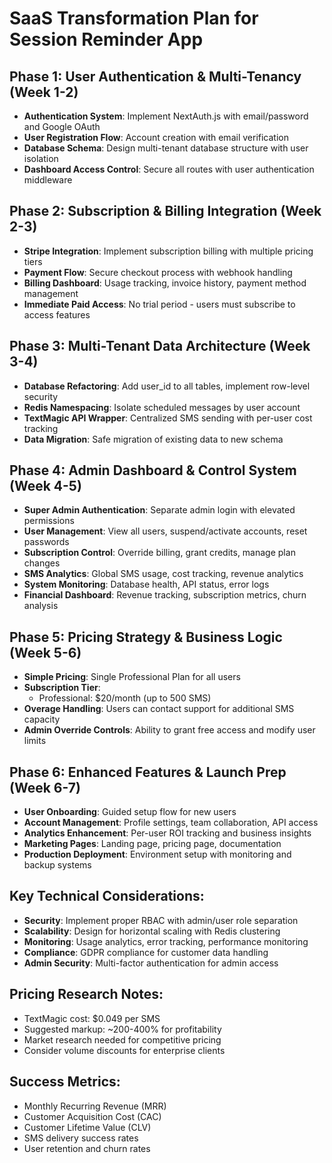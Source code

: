 # SaaS Transformation Plan for Session Reminder App

## Phase 1: User Authentication & Multi-Tenancy (Week 1-2)
- **Authentication System**: Implement NextAuth.js with email/password and Google OAuth
- **User Registration Flow**: Account creation with email verification
- **Database Schema**: Design multi-tenant database structure with user isolation
- **Dashboard Access Control**: Secure all routes with user authentication middleware

## Phase 2: Subscription & Billing Integration (Week 2-3)
- **Stripe Integration**: Implement subscription billing with multiple pricing tiers
- **Payment Flow**: Secure checkout process with webhook handling
- **Billing Dashboard**: Usage tracking, invoice history, payment method management
- **Immediate Paid Access**: No trial period - users must subscribe to access features

## Phase 3: Multi-Tenant Data Architecture (Week 3-4)
- **Database Refactoring**: Add user_id to all tables, implement row-level security
- **Redis Namespacing**: Isolate scheduled messages by user account
- **TextMagic API Wrapper**: Centralized SMS sending with per-user cost tracking
- **Data Migration**: Safe migration of existing data to new schema

## Phase 4: Admin Dashboard & Control System (Week 4-5)
- **Super Admin Authentication**: Separate admin login with elevated permissions
- **User Management**: View all users, suspend/activate accounts, reset passwords
- **Subscription Control**: Override billing, grant credits, manage plan changes
- **SMS Analytics**: Global SMS usage, cost tracking, revenue analytics
- **System Monitoring**: Database health, API status, error logs
- **Financial Dashboard**: Revenue tracking, subscription metrics, churn analysis

## Phase 5: Pricing Strategy & Business Logic (Week 5-6)
- **Simple Pricing**: Single Professional Plan for all users
- **Subscription Tier**: 
  - Professional: $20/month (up to 500 SMS)
- **Overage Handling**: Users can contact support for additional SMS capacity
- **Admin Override Controls**: Ability to grant free access and modify user limits

## Phase 6: Enhanced Features & Launch Prep (Week 6-7)
- **User Onboarding**: Guided setup flow for new users
- **Account Management**: Profile settings, team collaboration, API access
- **Analytics Enhancement**: Per-user ROI tracking and business insights
- **Marketing Pages**: Landing page, pricing page, documentation
- **Production Deployment**: Environment setup with monitoring and backup systems

## Key Technical Considerations:
- **Security**: Implement proper RBAC with admin/user role separation
- **Scalability**: Design for horizontal scaling with Redis clustering
- **Monitoring**: Usage analytics, error tracking, performance monitoring
- **Compliance**: GDPR compliance for customer data handling
- **Admin Security**: Multi-factor authentication for admin access

## Pricing Research Notes:
- TextMagic cost: $0.049 per SMS
- Suggested markup: ~200-400% for profitability
- Market research needed for competitive pricing
- Consider volume discounts for enterprise clients

## Success Metrics:
- Monthly Recurring Revenue (MRR)
- Customer Acquisition Cost (CAC)
- Customer Lifetime Value (CLV)
- SMS delivery success rates
- User retention and churn rates